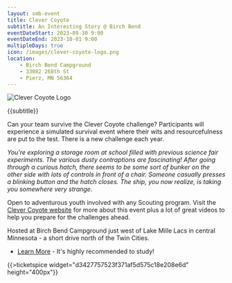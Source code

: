 ```yaml
---
layout: smb-event
title: Clever Coyote
subtitle: An Interesting Story @ Birch Bend
eventDateStart: 2023-09-30 9:00
eventDateEnd: 2023-10-01 9:00
multipleDays: true
icon: /images/clever-coyote-logo.png
location:
    - Birch Bend Campground
    - 33082 268th St
    - Pierz, MN 56364
---
```


<div class="W(35%)--_s W(70%)--s M(a)">
<img src="{{@root.rootPath}}images/clever-coyote-logo.png" alt="Clever Coyote Logo" class="W(100%)" />
</div>

<div class="D(f) Jc(c) Fz(2em) Fw(b)">

{{subtitle}}

</div>

Can your team survive the Clever Coyote challenge? Participants will experience a simulated survival event where their wits and resourcefulness are put to the test. There is a new challenge each year.

*You're exploring a storage room at school filled with previous science fair experiments. The various dusty contraptions are fascinating! After going through a curious hatch, there seems to be some sort of bunker on the other side with lots of controls in front of a chair. Someone casually presses a blinking button and the hatch closes. The ship, you now realize, is taking you somewhere very strange.*

Open to adventurous youth involved with any Scouting program. Visit the [Clever Coyote website](https://clever-coyote.8b.io/) for more about this event plus a lot of great videos to help you prepare for the challenges ahead.

<div class="Mx(a) W(80%) Bdw(1px) M(1em) P(1em)">

Hosted at Birch Bend Campground just west of Lake Mille Lacs in central Minnesota - a short drive north of the Twin Cities.

</div>

* [Learn More](https://clever-coyote.8b.io/) - It's highly recommended to study!

{{>ticketspice widget="d3427757523f371af5d575c18e208e6d" height="400px"}}
